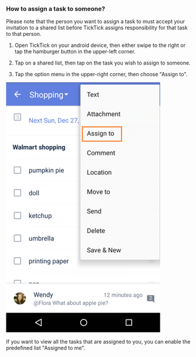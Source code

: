 ### How to assign a task to someone?
Please note that the person you want to assign a task to must accept your invitation to a shared list before TickTick assigns responsibility for that task to that person.

1. Open TickTick on your android device, then either swipe to the right or tap the hamburger button in the upper-left corner.

2. Tap on a shared list, then tap on the task you wish to assign to someone.

3. Tap the option menu in the upper-right corner, then choose "Assign to".

![](assign.png)
<br />

If you want to view all the tasks that are assigned to you, you can enable the predefined list "Assigned to me".